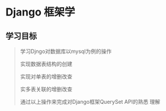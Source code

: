# Django 框架学
## 学习目标
> 学习Djngo对数据库以mysql为例的操作
>
>实现数据表结构的创建
>
>实现对单表的增删改查
>
>实多表关联的增删改查
>
>通过以上操作来完成对Django框架QuerySet API的熟悉
理解
 